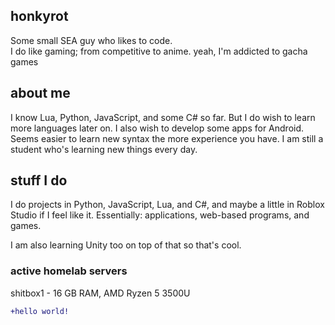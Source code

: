 ## honkyrot
Some small SEA guy who likes to code.  
I do like gaming; from competitive to anime.
yeah, I'm addicted to gacha games

## about me
I know Lua, Python, JavaScript, and some C# so far. But I do wish to learn more languages later on.
I also wish to develop some apps for Android.
Seems easier to learn new syntax the more experience you have.
I am still a student who's learning new things every day.


## stuff I do
I do projects in Python, JavaScript, Lua, and C#, and maybe a little in Roblox Studio if I feel like it.
Essentially: applications, web-based programs, and games.

I am also learning Unity too on top of that so that's cool.

### active homelab servers
shitbox1 - 16 GB RAM, AMD Ryzen 5 3500U

```diff
+hello world!
```
